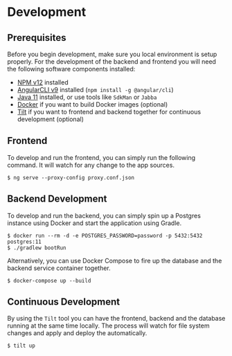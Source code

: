 # Development

## Prerequisites

Before you begin development, make sure you local environment is setup properly. For the development of the backend and frontend you will need
the following software components installed:

 * [NPM v12](https://docs.npmjs.com/downloading-and-installing-node-js-and-npm#using-a-node-installer-to-install-node-js-and-npm) installed
 * [AngularCLI v9](https://angular.io/cli) installed (`npm install -g @angular/cli`)
 * [Java 11](https://adoptopenjdk.net) installed, or use tools like `SdkMan` or `Jabba`
 * [Docker](https://www.docker.com/products/docker-desktop) if you want to build Docker images (optional)
 * [Tilt](https://tilt.dev) if you want to frontend and backend together for continuous development (optional)

## Frontend

To develop and run the frontend, you can simply run the following command. It will watch for any change to the app sources.
```
$ ng serve --proxy-config proxy.conf.json
```

## Backend Development

To develop and run the backend, you can simply spin up a Postgres instance using Docker and start the application using Gradle.

```
$ docker run --rm -d -e POSTGRES_PASSWORD=password -p 5432:5432 postgres:11
$ ./gradlew bootRun
```

Alternatively, you can use Docker Compose to fire up the database and
the backend service container together.

```
$ docker-compose up --build
```

## Continuous Development

By using the `Tilt` tool you can have the frontend, backend and the database running at the same time locally. The process will watch for file system changes and apply and deploy the automatically.
```
$ tilt up
```